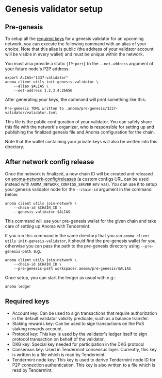 # Genesis validator setup

## Pre-genesis
To setup all the [required keys](#required-keys) for a genesis validator for an upcoming network, you can execute the following command with an alias of your choice. Note that this alias is public (the address of your validator account will be visible in every wallet) and must be unique within the network.

You must also provide a static `{IP:port}` to the `--net-address` argument of your future node's P2P address.

```shell
export ALIAS="1337-validator"
anoma client utils init-genesis-validator \
    --alias $ALIAS \
    --net-address 1.2.3.4:26656
```

After generating your keys, the command will print something like this:

```shell
Pre-genesis TOML written to .anoma/pre-genesis/1337-validator/validator.toml
```

This file is the public configuration of your validator. You can safely share this file with the network's organizer, who is responsible for setting up and publishing the finalized genesis file and Anoma configuration for the chain.

Note that the wallet containing your private keys will also be written into this directory.

## After network config release
Once the network is finalized, a new chain ID will be created and released on [anoma-network-config/releases](https://github.com/heliaxdev/anoma-network-config/releases) (a custom configs URL can be used instead with `ANOMA_NETWORK_CONFIGS_SERVER` env var). You can use it to setup your genesis validator node for the `--chain-id` argument in the command below.

```shell
anoma client utils join-network \
    --chain-id $CHAIN_ID \
    --genesis-validator $ALIAS
```

This command will use your pre-genesis wallet for the given chain and take care of setting up Anoma with Tendermint.

If you run this command in the same directory that you ran `anoma client utils init-genesis-validator`, it should find the pre-genesis wallet for you, otherwise you can pass the path to the pre-genesis directory using `--pre-genesis-path`. e.g.

```shell
anoma client utils join-network \
    --chain-id $CHAIN_ID \
    --pre-genesis-path workspace/.anoma/pre-genesis/$ALIAS
```

Once setup, you can start the ledger as usual with e.g.:

```shell
anoma ledger
```

## Required keys

- Account key: Can be used to sign transactions that require authorization in the default validator validity predicate, such as a balance transfer.
- Staking rewards key: Can be used to sign transactions on the PoS staking rewards account.
- Protocol key: This key is used by the validator's ledger itself to sign protocol transaction on behalf of the validator.
- DKG key: Special key needed for participation in the DKG protocol
- Consensus key: Used in Tendermint consensus layer. Currently, this key is written to a file which is read by Tendermint.
- Tendermint node key: This key is used to derive Tendermint node ID for P2P connection authentication. This key is also written to a file which is read by Tendermint.
